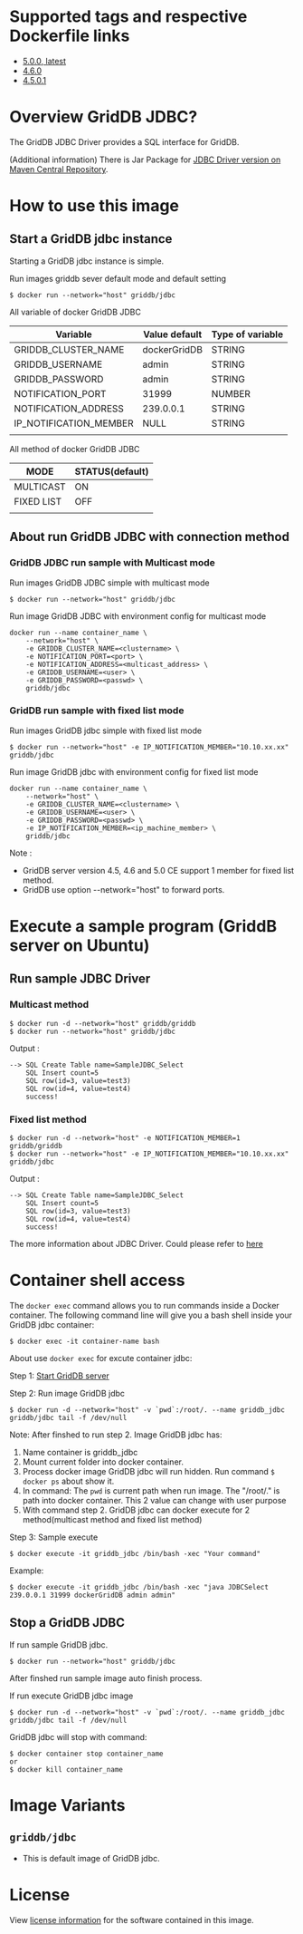 # Supported tags and respective Dockerfile links
* [5.0.0, latest](https://github.com/griddb/griddb-docker/tree/main/jdbc)
* [4.6.0](https://github.com/griddb/griddb-docker/commit/ea6d2cf874368f37ac408544aabdedac9a4e7774)
* [4.5.0.1](https://github.com/griddb/griddb-docker/commit/0840c3334a1166bfe5618b512ddf2e6164d5a923)

# Overview GridDB JDBC?

The GridDB JDBC Driver provides a SQL interface for GridDB.

(Additional information)
There is Jar Package for [JDBC Driver version on Maven Central Repository](https://mvnrepository.com/artifact/com.github.griddb/gridstore-jdbc).

# How to use this image

## Start a GridDB jdbc instance

Starting a GridDB jdbc instance is simple.

Run images griddb sever default mode and default setting
```console
$ docker run --network="host" griddb/jdbc
```
All variable of docker GridDB JDBC

  | Variable              | Value default  | Type of variable |
  |-----------------------|----------------|------------------|
  | GRIDDB_CLUSTER_NAME   | dockerGridDB   | STRING           |
  | GRIDDB_USERNAME       | admin          | STRING           |
  | GRIDDB_PASSWORD       | admin          | STRING           |
  | NOTIFICATION_PORT     | 31999          | NUMBER           |
  | NOTIFICATION_ADDRESS  | 239.0.0.1      | STRING           |
  | IP_NOTIFICATION_MEMBER| NULL           | STRING           |
  |                       |                |                  |

All method of docker GridDB JDBC

  | MODE        | STATUS(default) |
  |-------------|-----------------|
  | MULTICAST   |        ON       |
  | FIXED LIST  |        OFF      |
  |             |                 |

## About run GridDB JDBC with connection method

### GridDB JDBC run sample with Multicast mode

Run images GridDB JDBC simple with multicast mode
```console
$ docker run --network="host" griddb/jdbc
```
Run image GridDB JDBC with environment config for multicast mode

```console
docker run --name container_name \
    --network="host" \
    -e GRIDDB_CLUSTER_NAME=<clustername> \
    -e NOTIFICATION_PORT=<port> \
    -e NOTIFICATION_ADDRESS=<multicast_address> \
    -e GRIDDB_USERNAME=<user> \
    -e GRIDDB_PASSWORD=<passwd> \
    griddb/jdbc
```

### GridDB run sample with fixed list mode

Run images GridDB jdbc simple with fixed list mode
```console
$ docker run --network="host" -e IP_NOTIFICATION_MEMBER="10.10.xx.xx" griddb/jdbc
```

Run image GridDB jdbc with environment config for fixed list mode

```console
docker run --name container_name \
    --network="host" \
    -e GRIDDB_CLUSTER_NAME=<clustername> \
    -e GRIDDB_USERNAME=<user> \
    -e GRIDDB_PASSWORD=<passwd> \
    -e IP_NOTIFICATION_MEMBER=<ip_machine_member> \
    griddb/jdbc
```
Note :
* GridDB server version 4.5, 4.6 and 5.0 CE support 1 member for fixed list method.
* GridDB use option --network="host" to forward ports.

# Execute a sample program (GriddB server on Ubuntu)

## Run sample JDBC Driver

### Multicast method

```console
$ docker run -d --network="host" griddb/griddb
$ docker run --network="host" griddb/jdbc
```
Output :
```
--> SQL Create Table name=SampleJDBC_Select
    SQL Insert count=5
    SQL row(id=3, value=test3)
    SQL row(id=4, value=test4)
    success!
```


### Fixed list method

```console
$ docker run -d --network="host" -e NOTIFICATION_MEMBER=1 griddb/griddb
$ docker run --network="host" -e IP_NOTIFICATION_MEMBER="10.10.xx.xx" griddb/jdbc
```
Output :
```
--> SQL Create Table name=SampleJDBC_Select
    SQL Insert count=5
    SQL row(id=3, value=test3)
    SQL row(id=4, value=test4)
    success!
```

The more information about JDBC Driver. Could please refer to [here](https://github.com/griddb/jdbc)

# Container shell access

The `docker exec` command allows you to run commands inside a Docker container. The following command line will give you a bash shell inside your GridDB jdbc container:

```console
$ docker exec -it container-name bash
```

About use `docker exec` for excute container jdbc:

Step 1: [Start GridDB server](https://github.com/griddb/griddb-docker)

Step 2: Run image GridDB jdbc

```console
$ docker run -d --network="host" -v `pwd`:/root/. --name griddb_jdbc griddb/jdbc tail -f /dev/null
```

Note: After finshed to run step 2. Image GridDB jdbc has:

1. Name container is griddb_jdbc
2. Mount current folder into docker container.
3. Process docker image GridDB jdbc will run hidden. Run command ```$ docker ps``` about show it.
4. In command: The `pwd` is current path when run image. The "/root/." is path into docker container. This 2 value can change with user purpose
5. With command step 2. GridDB jdbc can docker execute for 2 method(multicast method and fixed list method)

Step 3: Sample execute
```console
$ docker execute -it griddb_jdbc /bin/bash -xec "Your command"
```

Example:
```console
$ docker execute -it griddb_jdbc /bin/bash -xec "java JDBCSelect 239.0.0.1 31999 dockerGridDB admin admin"
```

## Stop a GridDB JDBC

If run sample GridDB jdbc.

```console
$ docker run --network="host" griddb/jdbc
```
After finshed run sample image auto finish process.

If run execute GridDB jdbc image
```console
$ docker run -d --network="host" -v `pwd`:/root/. --name griddb_jdbc griddb/jdbc tail -f /dev/null
```
GridDB jdbc will stop with command:

```console
$ docker container stop container_name
or
$ docker kill container_name
```

# Image Variants


## ```griddb/jdbc```
* This is default image of GridDB jdbc.


# License

View [license information](https://github.com/griddb/griddb#license) for the software contained in this image.
